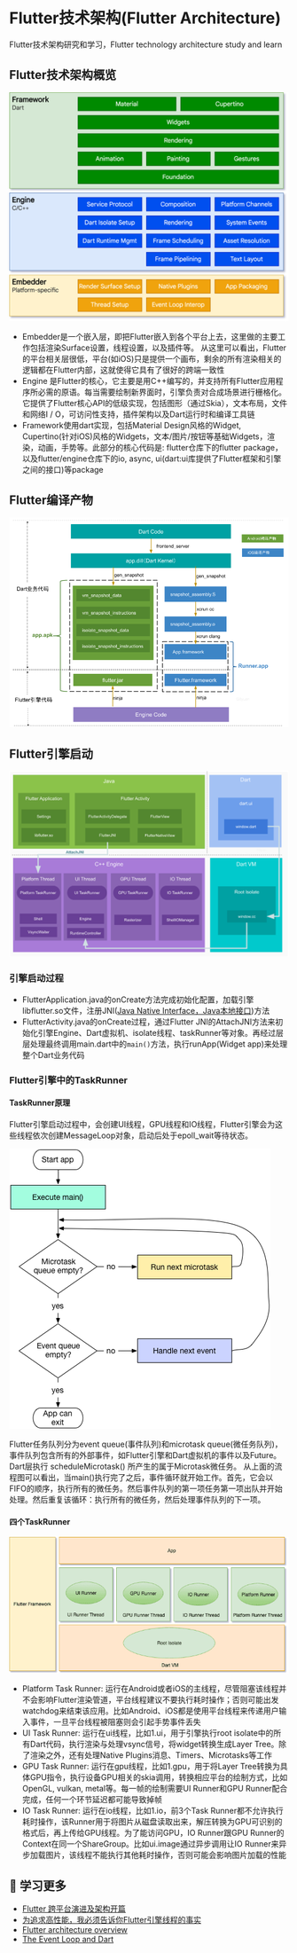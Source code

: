 # Flutter技术架构(Flutter Architecture)

Flutter技术架构研究和学习，Flutter technology architecture study and learn

## Flutter技术架构概览

![Architectural diagram](images/archdiagram.png)

* Embedder是一个嵌入层，即把Flutter嵌入到各个平台上去，这里做的主要工作包括渲染Surface设置，线程设置，以及插件等。 从这里可以看出，Flutter的平台相关层很低，平台(如iOS)只是提供一个画布，剩余的所有渲染相关的逻辑都在Flutter内部，这就使得它具有了很好的跨端一致性
* Engine 是Flutter的核心，它主要是用C++编写的，并支持所有Flutter应用程序所必需的原语。每当需要绘制新界面时，引擎负责对合成场景进行栅格化。它提供了Flutter核心API的低级实现，包括图形（通过Skia），文本布局，文件和网络I / O，可访问性支持，插件架构以及Dart运行时和编译工具链
* Framework使用dart实现，包括Material Design风格的Widget, Cupertino(针对iOS)风格的Widgets，文本/图片/按钮等基础Widgets，渲染，动画，手势等。此部分的核心代码是: flutter仓库下的flutter package，以及flutter/engine仓库下的io, async, ui(dart:ui库提供了Flutter框架和引擎之间的接口)等package

## Flutter编译产物

![Flutter Artifact](images/flutter_artifact.png)

## Flutter引擎启动

![Flutter Engine](images/flutter_engine_startup.png)

### 引擎启动过程

* FlutterApplication.java的onCreate方法完成初始化配置，加载引擎libflutter.so文件，注册JNI([Java Native Interface，Java本地接口](https://zh.wikipedia.org/wiki/Java本地接口))方法
* FlutterActivity.java的onCreate过程，通过Flutter JNI的AttachJNI方法来初始化引擎Engine、Dart虚拟机、isolate线程、taskRunner等对象。再经过层层处理最终调用main.dart中的`main()`方法，执行runApp(Widget app)来处理整个Dart业务代码

### Flutter引擎中的TaskRunner

#### TaskRunner原理

Flutter引擎启动过程中，会创建UI线程，GPU线程和IO线程，Flutter引擎会为这些线程依次创建MessageLoop对象，启动后处于epoll_wait等待状态。

![both queues](images/both-queues.png)

Flutter任务队列分为event queue(事件队列)和microtask queue(微任务队列)，事件队列包含所有的外部事件，如Flutter引擎和Dart虚拟机的事件以及Future。Dart层执行 scheduleMicrotask() 所产生的属于Microtask微任务。
从上面的流程图可以看出，当main()执行完了之后，事件循环就开始工作。首先，它会以FIFO的顺序，执行所有的微任务。然后事件队列的第一项任务第一项出队并开始处理。然后重复该循环：执行所有的微任务，然后处理事件队列的下一项。

#### 四个TaskRunner

![task runner](images/task_runner.png)

* Platform Task Runner: 运行在Android或者iOS的主线程，尽管阻塞该线程并不会影响Flutter渲染管道，平台线程建议不要执行耗时操作；否则可能出发watchdog来结束该应用。比如Android、iOS都是使用平台线程来传递用户输入事件，一旦平台线程被阻塞则会引起手势事件丢失
* UI Task Runner: 运行在ui线程，比如1.ui，用于引擎执行root isolate中的所有Dart代码，执行渲染与处理vsync信号，将widget转换生成Layer Tree。除了渲染之外，还有处理Native Plugins消息、Timers、Microtasks等工作
* GPU Task Runner: 运行在gpu线程，比如1.gpu，用于将Layer Tree转换为具体GPU指令，执行设备GPU相关的skia调用，转换相应平台的绘制方式，比如OpenGL, vulkan, metal等。每一帧的绘制需要UI Runner和GPU Runner配合完成，任何一个环节延迟都可能导致掉帧
* IO Task Runner: 运行在io线程，比如1.io，前3个Task Runner都不允许执行耗时操作，该Runner用于将图片从磁盘读取出来，解压转换为GPU可识别的格式后，再上传给GPU线程。为了能访问GPU，IO Runner跟GPU Runner的Context在同一个ShareGroup。比如ui.image通过异步调用让IO Runner来异步加载图片，该线程不能执行其他耗时操作，否则可能会影响图片加载的性能

## 🔭 学习更多

* [Flutter 跨平台演进及架构开篇](http://gityuan.com/flutter/)
* [为追求高性能，我必须告诉你Flutter引擎线程的事实](https://zhuanlan.zhihu.com/p/38026271)
* [Flutter architecture overview](https://flutter.dev/docs/resources/architectural-overview)
* [The Event Loop and Dart](https://web.archive.org/web/20170704074724/https://webdev.dartlang.org/articles/performance/event-loop)
